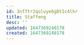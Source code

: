 ```yaml
---
id: 3nf7tr2quluye6g8t1c4lhr
title: Staffeng
desc: ''
updated: 1647369240178
created: 1647369240178
---
```


